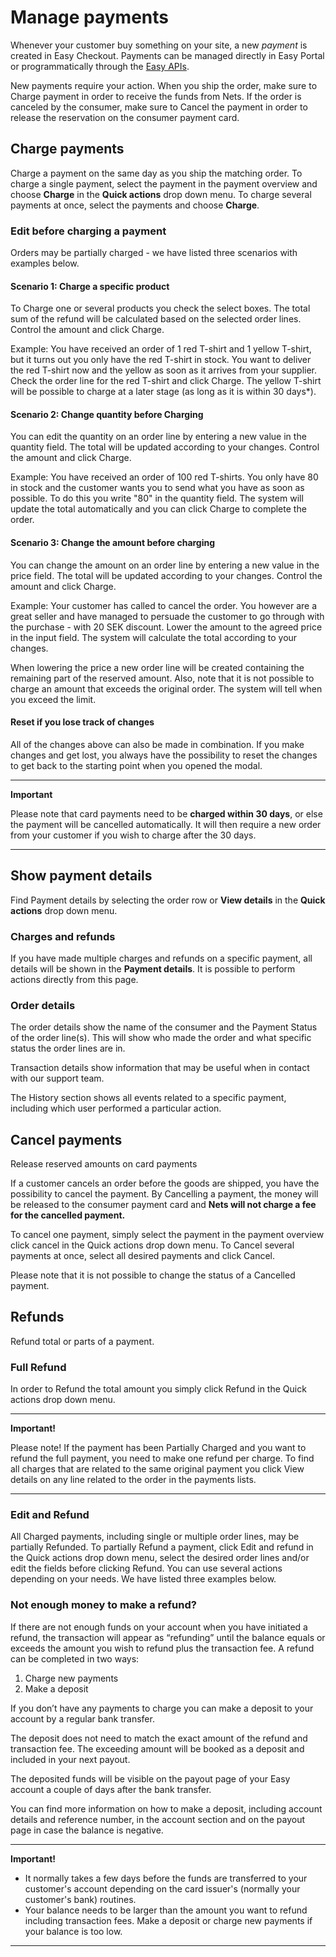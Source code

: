 # Manage payments

Whenever your customer buy something on your site, a new *payment* is created in Easy Checkout. Payments can be managed directly in Easy Portal or programmatically through the [Easy APIs](api-overview.md). 

New payments require your action. When you ship the order, make sure to Charge payment in order to receive the funds from Nets. If the order is canceled by the consumer, make sure to Cancel the payment in order to release the reservation on the consumer payment card. 

## Charge payments
 
Charge a payment on the same day as you ship the matching order. To charge a single payment, select the payment in the payment overview and choose **Charge** in the **Quick actions** drop down menu. To charge several payments at once, select the payments and choose **Charge**. 
 
 
### Edit before charging a payment

Orders may be partially charged - we have listed three scenarios with examples below. 
 
#### Scenario 1: Charge a specific product
 
To Charge one or several products you check the select boxes. The total sum of the refund will be calculated based on the selected order lines. Control the amount and click Charge. 
 
Example: You have received an order of 1 red T-shirt and 1 yellow T-shirt, but it turns out you only have the red T-shirt in stock. You want to deliver the red T-shirt now and the yellow as soon as it arrives from your supplier. Check the order line for the red T-shirt and click Charge. The yellow T-shirt will be possible to charge at a later stage (as long as it is within 30 days*). 
 
 
#### Scenario 2: Change quantity before Charging
 
You can edit the quantity on an order line by entering a new value in the quantity field. The total will be updated according to your changes. Control the amount and click Charge. 
 
Example: You have received an order of 100 red T-shirts. You only have 80 in stock and the customer wants you to send what you have as soon as possible. To do this you write "80" in the quantity field. The system will update the total automatically and you can click Charge to complete the order. 
 
 
#### Scenario 3: Change the amount before charging 
 
You can change the amount on an order line by entering a new value in the price field. The total will be updated according to your changes. Control the amount and click Charge.
 
Example: Your customer has called to cancel the order. You however are a great seller and have managed to persuade the customer to go through with the purchase - with 20 SEK discount. Lower the amount to the agreed price in the input field. The system will calculate the total according to your changes.
 
When lowering the price a new order line will be created containing the remaining part of the reserved amount. Also, note that it is not possible to charge an amount that exceeds the original order. The system will tell when you exceed the limit.
 

#### Reset if you lose track of changes
 
All of the changes above can also be made in combination. If you make changes and get lost, you always have the possibility to reset the changes to get back to the starting point when you opened the modal.
 
 ---
 **Important**

Please note that card payments need to be **charged within 30 days**, or else the payment will be cancelled automatically. It will then require a new order from your customer if you wish to charge after the 30 days. 

---
 
 

 

## Show payment details

Find Payment details by selecting the order row or **View details** in the **Quick actions** drop down menu. 
 
### Charges and refunds
If you have made multiple charges and refunds on a specific payment, all details will be shown in the **Payment details**. It is possible to perform actions directly from this page.
 
### Order details
The order details show the name of the consumer and the Payment Status of the order line(s). This will show who made the order and what specific status the order lines are in. 
 
Transaction details show information that may be useful when in contact with our support team.
 
The History section shows all events related to a specific payment, including which user performed a particular action.
 
 
 
## Cancel payments

Release reserved amounts on card payments

If a customer cancels an order before the goods are shipped, you have the possibility to cancel the payment. By Cancelling a payment, the money will be released to the consumer payment card and **Nets will not charge a fee for the cancelled payment.**

To cancel one payment, simply select the payment in the payment overview click cancel in the Quick actions drop down menu. To Cancel several payments at once, select all desired payments and click Cancel.
 
 
 
Please note that it is not possible to change the status of a Cancelled payment.
 


 

## Refunds
Refund total or parts of a payment.

### Full Refund
In order to Refund the total amount you simply click Refund in the Quick actions drop down menu. 

---
**Important!**

Please note! If the payment has been Partially Charged and you want to refund the full payment, you need to make one refund per charge. To find all charges that are related to the same original payment you click View details on any line related to the order in the payments lists.

---
 

### Edit and Refund 

All Charged payments, including single or multiple order lines, may be partially Refunded. To partially Refund a payment, click Edit and refund in the Quick actions drop down menu, select the desired order lines and/or edit the fields before clicking Refund.  You can use several actions depending on your needs. We have listed three examples below.

 

### Not enough money to make a refund?

If there are not enough funds on your account when you have initiated a refund, the transaction will appear as “refunding” until the balance equals or exceeds the amount you wish to refund plus the transaction fee. A refund can be completed in two ways:

1. Charge new payments
2. Make a deposit

If you don’t have any payments to charge you can make a deposit to your account by a regular bank transfer.

The deposit does not need to match the exact amount of the refund and transaction fee. The exceeding amount will be booked as a deposit and included in your next payout.

The deposited funds will be visible on the payout page of your Easy account a couple of days after the bank transfer.

You can find more information on how to make a deposit, including account details and reference number, in the account section and on the payout page in case the balance is negative.

 
---
**Important!**
- It normally takes a few days before the funds are transferred to your customer's account depending on the card issuer's (normally your customer's bank) routines.
- Your balance needs to be larger than the amount you want to refund including transaction fees. Make a deposit or charge new payments if your balance is too low. 

---



